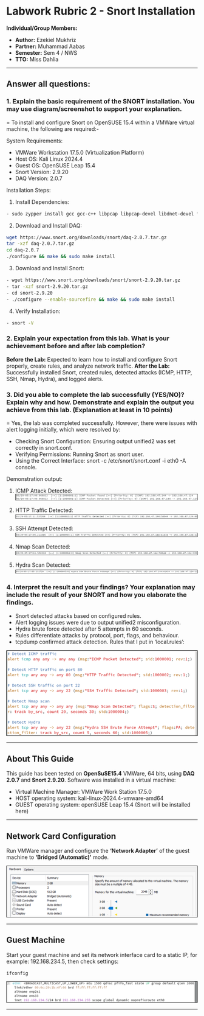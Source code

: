 # Labwork Rubric 2 - Snort Installation #

**Individual/Group Members:** 
- **Author:** Ezekiel Mukhriz
- **Partner:** Muhammad Aabas
- **Semester:** Sem 4 / NWS
- **TTO:** Miss Dahlia

---

## Answer all questions: ##

### 1. Explain the basic requirement of the SNORT installation. You may use diagram/screenshot to support your explanation. ### 
= To install and configure Snort on OpenSUSE 15.4 within a VMWare virtual machine, the following are required:-

System Requirements:
- VMWare Workstation 17.5.0 (Virtualization Platform)
- Host OS: Kali Linux 2024.4
- Guest OS: OpenSUSE Leap 15.4
- Snort Version: 2.9.20
- DAQ Version: 2.0.7

Installation Steps:
1. Install Dependencies:
```bash
- sudo zypper install gcc gcc-c++ libpcap libpcap-devel libdnet-devel flex bison
```

2. Download and Install DAQ:
```bash
wget https://www.snort.org/downloads/snort/daq-2.0.7.tar.gz
tar -xzf daq-2.0.7.tar.gz
cd daq-2.0.7
./configure && make && sudo make install
```

3. Download and Install Snort:
```bash
- wget https://www.snort.org/downloads/snort/snort-2.9.20.tar.gz
- tar -xzf snort-2.9.20.tar.gz
- cd snort-2.9.20
- ./configure --enable-sourcefire && make && sudo make install
```

4. Verify Installation:
```bash
- snort -V
```

### 2. Explain your expectation from this lab. What is your achievement before and after lab completion? ###
**Before the Lab:** Expected to learn how to install and configure Snort properly, create rules, and analyze network traffic.
**After the Lab:** Successfully installed Snort, created rules, detected attacks (ICMP, HTTP, SSH, Nmap, Hydra), and logged alerts.

### 3. Did you able to complete the lab successfully (YES/NO)? Explain why and how.  Demonstrate and explain the output you achieve from this lab. (Explanation at least in 10 points) ###
= Yes, the lab was completed successfully.
However, there were issues with alert logging initially, which were resolved by:
- Checking Snort Configuration: Ensuring output unified2 was set correctly in snort.conf.
- Verifying Permissions: Running Snort as snort user.
- Using the Correct Interface: snort -c /etc/snort/snort.conf -i eth0 -A console.

Demonstration output:
1. ICMP Attack Detected:
![Q3](Screenshots/icmp.png) 

2. HTTP Traffic Detected:
![Q3](Screenshots/HTTP.png) 

3. SSH Attempt Detected:
![Q3](Screenshots/SSH.png) 

4. Nmap Scan Detected:
![Q3](Screenshots/Nmap.png) 

5. Hydra Scan Detected:
![Q3](Screenshots/Hydra.png)  

### 4. Interpret the result and your findings? Your explanation may include the result of your SNORT and how you elaborate the findings. ###
- Snort detected attacks based on configured rules.
- Alert logging issues were due to output unified2 misconfiguration.
- Hydra brute force detected after 5 attempts in 60 seconds.
- Rules differentiate attacks by protocol, port, flags, and behaviour.
- tcpdump confirmed attack detection.
Rules that I put in ‘local.rules’:

![Q4](Screenshots/local_rules.png)  

---

## About This Guide ##
This guide has been tested on **OpenSuSE15.4** VMWare, 64 bits, using **DAQ 2.0.7** and **Snort 2.9.20**.
Software was installed in a virtual machine:
- Virtual Machine Manager: VMWare Work Station 17.5.0
- HOST operating system: kali-linux-2024.4-vmware-amd64
- GUEST operating system: openSUSE Leap 15.4 (Snort will be installed here)

---

## Network Card Configuration ##
Run VMWare manager and configure the **‘Network Adapter’** of the guest machine to
**‘Bridged (Automatic)'** mode.

![NCC](Screenshots/network_card.png) 

---

## Guest Machine ##
Start your guest machine and set its network interface card to a static IP, for example: 192.168.234.5, then check settings:
```bash
ifconfig
```

![GM](Screenshots/guest_machine.png)

---